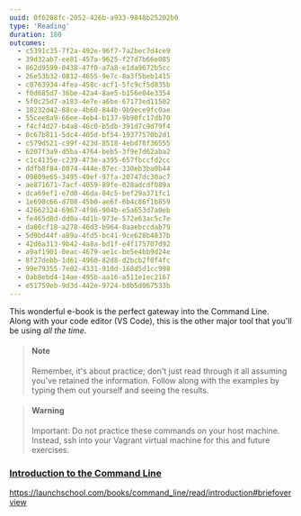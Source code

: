 ```yaml
---
uuid: 0f6208fc-2052-426b-a933-9848b25202b0
type: 'Reading'
duration: 180
outcomes:
  - c5391c35-7f2a-492e-96f7-7a2bec7d4ce9
  - 39d32ab7-ee81-457a-9625-f27d7b66e085
  - 862d9599-0438-47f0-a7a8-e1da9672b5cc
  - 26e53b32-0812-4655-9e7c-8a3f5beb1415
  - c0763934-4fea-458c-acf1-5fc9cf5d835b
  - f0d685d7-36be-42a4-8ae5-b156e04e3354
  - 5f0c25d7-a183-4e7e-a6be-67173ed11502
  - 18232d42-88ce-4b60-844b-9b9ece9fc0ae
  - 55cee8a9-66ee-4eb4-b137-9b90fc17db70
  - f4cf4d27-b4a8-46c0-b5db-391d7c9d79f4
  - 0c67b811-5dc4-405d-bf54-19377570b2d1
  - c579d521-c99f-423d-8518-4ebd78f36555
  - 6207f3a9-d5ba-4764-beb5-3f9e7d62aba2
  - c1c4135e-c239-473e-a395-657fbccfd2cc
  - ddfb8f84-0074-444e-87ec-330eb3ba0b44
  - 09809e65-3495-49ef-97fa-20747dc30ac7
  - ae871671-7acf-4059-89fe-028adcdf089a
  - dca69ef1-e7d0-46da-84c5-bef29a371fc1
  - 1e698c66-d708-45b0-ae6f-6b4c86f1b859
  - 42662324-6967-4f96-904b-e5a653d7a0eb
  - fe465d8d-dd0a-4d1b-973e-572e63ac5c7e
  - da86cf18-a278-46d3-b964-8aaebccdab79
  - 5d9bd44f-a89a-4fd5-bc41-9ce628b4837b
  - 42d6a313-9b42-4a8a-bd1f-e4f175707d92
  - a9af1901-0eac-4679-ae1c-be5e4bb9d24e
  - 8f27debb-1d61-4960-82d8-d2bcb2f0f4fc
  - 99e79355-7e02-4331-910d-168d5d1cc998
  - 0ab8ebd4-14ae-495b-aa16-a511e1ec2167
  - e51759eb-9d3d-442e-9724-b8b5d067533b
---
```


This wonderful e-book is the perfect gateway into the Command Line. Along with your code editor (VS Code), this is the other major tool that you'll be using _all the time_.

> #### Note
>  Remember, it's about practice; don't just read through it all assuming you've retained the information. Follow along with the examples by typing them out yourself and seeing the results.

<div></div>

> #### Warning
> Important: Do not practice these commands on your host machine. Instead, ssh into your Vagrant virtual machine for this and future exercises.


### [Introduction to the Command Line](https://launchschool.com/books/command_line/read/introduction#briefoverview)

<https://launchschool.com/books/command_line/read/introduction#briefoverview>


